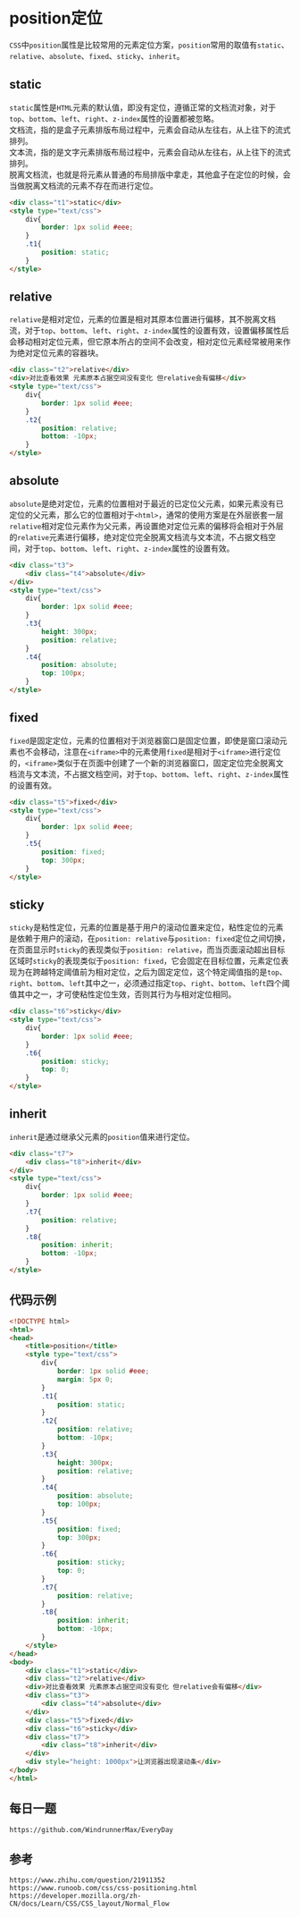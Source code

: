 # position定位
`CSS`中`position`属性是比较常用的元素定位方案，`position`常用的取值有`static`、`relative`、`absolute`、`fixed`、`sticky`、`inherit`。

## static
`static`属性是`HTML`元素的默认值，即没有定位，遵循正常的文档流对象，对于`top`、`bottom`、`left`、`right`、`z-index`属性的设置都被忽略。  
文档流，指的是盒子元素排版布局过程中，元素会自动从左往右，从上往下的流式排列。   
文本流，指的是文字元素排版布局过程中，元素会自动从左往右，从上往下的流式排列。  
脱离文档流，也就是将元素从普通的布局排版中拿走，其他盒子在定位的时候，会当做脱离文档流的元素不存在而进行定位。

```html
<div class="t1">static</div>
<style type="text/css">
    div{
        border: 1px solid #eee;
    }
    .t1{
        position: static;
    }
</style>
```

## relative
`relative`是相对定位，元素的位置是相对其原本位置进行偏移，其不脱离文档流，对于`top`、`bottom`、`left`、`right`、`z-index`属性的设置有效，设置偏移属性后会移动相对定位元素，但它原本所占的空间不会改变，相对定位元素经常被用来作为绝对定位元素的容器块。
```html
<div class="t2">relative</div>
<div>对比查看效果 元素原本占据空间没有变化 但relative会有偏移</div>
<style type="text/css">
    div{
        border: 1px solid #eee;
    }
    .t2{
        position: relative;
        bottom: -10px;
    }
</style>
```


## absolute
`absolute`是绝对定位，元素的位置相对于最近的已定位父元素，如果元素没有已定位的父元素，那么它的位置相对于`<html>`，通常的使用方案是在外层嵌套一层`relative`相对定位元素作为父元素，再设置绝对定位元素的偏移将会相对于外层的`relative`元素进行偏移，绝对定位完全脱离文档流与文本流，不占据文档空间，对于`top`、`bottom`、`left`、`right`、`z-index`属性的设置有效。
```html
<div class="t3">
    <div class="t4">absolute</div>
</div>
<style type="text/css">
    div{
        border: 1px solid #eee;
    }
    .t3{
        height: 300px;
        position: relative;
    }
    .t4{
        position: absolute;
        top: 100px;
    }
</style>
```

## fixed
`fixed`是固定定位，元素的位置相对于浏览器窗口是固定位置，即使是窗口滚动元素也不会移动，注意在`<iframe>`中的元素使用`fixed`是相对于`<iframe>`进行定位的，`<iframe>`类似于在页面中创建了一个新的浏览器窗口，固定定位完全脱离文档流与文本流，不占据文档空间，对于`top`、`bottom`、`left`、`right`、`z-index`属性的设置有效。
```html
<div class="t5">fixed</div>
<style type="text/css">
    div{
        border: 1px solid #eee;
    }
    .t5{
        position: fixed;
        top: 300px;
    }
</style>
```

## sticky 
`sticky`是粘性定位，元素的位置是基于用户的滚动位置来定位，粘性定位的元素是依赖于用户的滚动，在`position: relative`与`position: fixed`定位之间切换，在页面显示时`sticky`的表现类似于`position: relative`，而当页面滚动超出目标区域时`sticky`的表现类似于`position: fixed`，它会固定在目标位置，元素定位表现为在跨越特定阈值前为相对定位，之后为固定定位，这个特定阈值指的是`top`、`right`、`bottom`、`left`其中之一，必须通过指定`top`、`right`、`bottom`、`left`四个阈值其中之一，才可使粘性定位生效，否则其行为与相对定位相同。
```html
<div class="t6">sticky</div>
<style type="text/css">
    div{
        border: 1px solid #eee;
    }
    .t6{
        position: sticky;
        top: 0;
    }
</style>
```

## inherit
`inherit`是通过继承父元素的`position`值来进行定位。
```html
<div class="t7">
    <div class="t8">inherit</div>
</div>
<style type="text/css">
    div{
        border: 1px solid #eee;
    }
    .t7{
        position: relative;
    }
    .t8{
        position: inherit;
        bottom: -10px;
    }
</style>
```

## 代码示例

```html
<!DOCTYPE html>
<html>
<head>
    <title>position</title>
    <style type="text/css">
        div{
            border: 1px solid #eee;
            margin: 5px 0;
        }
        .t1{
            position: static;
        }
        .t2{
            position: relative;
            bottom: -10px;
        }
        .t3{
            height: 300px;
            position: relative;
        }
        .t4{
            position: absolute;
            top: 100px;
        }
        .t5{
            position: fixed;
            top: 300px;
        }
        .t6{
            position: sticky;
            top: 0;
        }
        .t7{
            position: relative;
        }
        .t8{
            position: inherit;
            bottom: -10px;
        }
    </style>
</head>
<body>
    <div class="t1">static</div>
    <div class="t2">relative</div>
    <div>对比查看效果 元素原本占据空间没有变化 但relative会有偏移</div>
    <div class="t3">
        <div class="t4">absolute</div>
    </div>
    <div class="t5">fixed</div>
    <div class="t6">sticky</div>
    <div class="t7">
        <div class="t8">inherit</div>
    </div>
    <div style="height: 1000px">让浏览器出现滚动条</div>
</body>
</html>
```

## 每日一题

```
https://github.com/WindrunnerMax/EveryDay
```

## 参考

```
https://www.zhihu.com/question/21911352
https://www.runoob.com/css/css-positioning.html
https://developer.mozilla.org/zh-CN/docs/Learn/CSS/CSS_layout/Normal_Flow
```
